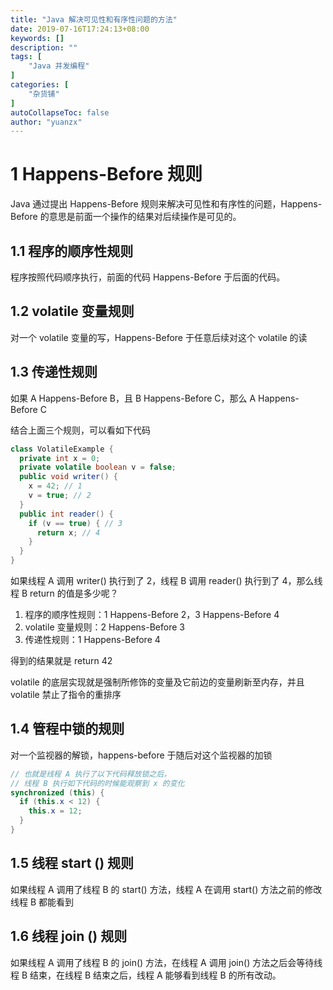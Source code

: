 ```yaml
---
title: "Java 解决可见性和有序性问题的方法"
date: 2019-07-16T17:24:13+08:00
keywords: []
description: ""
tags: [
    "Java 并发编程"
]
categories: [
    "杂货铺"
]
autoCollapseToc: false
author: "yuanzx"
---
```


# 1 Happens-Before 规则

Java 通过提出 Happens-Before 规则来解决可见性和有序性的问题，Happens-Before 的意思是前面一个操作的结果对后续操作是可见的。

## 1.1 程序的顺序性规则

程序按照代码顺序执行，前面的代码 Happens-Before 于后面的代码。

## 1.2 volatile 变量规则

对一个 volatile 变量的写，Happens-Before 于任意后续对这个 volatile 的读

## 1.3 传递性规则

如果 A Happens-Before B，且 B Happens-Before C，那么 A Happens-Before C

结合上面三个规则，可以看如下代码

```java
class VolatileExample {
  private int x = 0;
  private volatile boolean v = false;
  public void writer() {
    x = 42; // 1
    v = true; // 2
  }
  public int reader() {
    if (v == true) { // 3
      return x; // 4
    }
  }
}
```

如果线程 A 调用 writer() 执行到了 2，线程 B 调用 reader() 执行到了 4，那么线程 B return 的值是多少呢？

1. 程序的顺序性规则：1 Happens-Before 2，3 Happens-Before 4
2. volatile 变量规则：2 Happens-Before 3
3. 传递性规则：1 Happens-Before 4

得到的结果就是 return 42

volatile 的底层实现就是强制所修饰的变量及它前边的变量刷新至内存，并且 volatile 禁止了指令的重排序

## 1.4 管程中锁的规则

对一个监视器的解锁，happens-before 于随后对这个监视器的加锁

```java
// 也就是线程 A 执行了以下代码释放锁之后，
// 线程 B 执行如下代码的时候能观察到 x 的变化
synchronized (this) {
  if (this.x < 12) {
    this.x = 12; 
  }  
}
```

## 1.5 线程 start () 规则

如果线程 A 调用了线程 B 的 start() 方法，线程 A 在调用 start() 方法之前的修改线程 B 都能看到

## 1.6 线程 join () 规则

如果线程 A 调用了线程 B 的 join() 方法，在线程 A 调用 join() 方法之后会等待线程 B 结束，在线程 B 结束之后，线程 A 能够看到线程 B 的所有改动。
